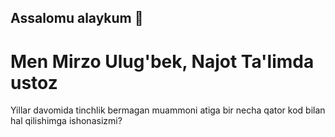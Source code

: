 ## Assalomu alaykum 👋

# Men Mirzo Ulug'bek, Najot Ta'limda ustoz

Yillar davomida tinchlik bermagan muammoni atiga bir necha qator kod bilan hal qilishimga ishonasizmi?
